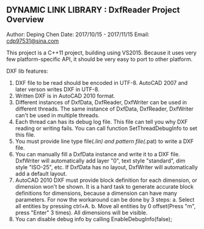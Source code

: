 ## DYNAMIC LINK LIBRARY : DxfReader Project Overview

Author: Deping Chen
Date: 2017/10/15 - 2017/11/15
Email: cdp97531@sina.com

This project is a C++11 project, building using VS2015.
Because it uses very few platform-specific API, it should be very easy to port to other platform.

DXF lib features:
1. DXF file to be read should be encoded in UTF-8. AutoCAD 2007 and later verson writes DXF in UTF-8.
2. Written DXF is in AutoCAD 2010 format.
3. Different instances of DxfData, DxfReader, DxfWriter can be used in different threads. The same instance of DxfData, DxfReader, DxfWriter can't be used in multiple threads.
4. Each thread can has its debug log file. This file can tell you why DXF reading or writing fails. You can call function SetThreadDebugInfo to set this file.
5. You must provide line type file(*.lin) and pattern file(*.pat) to write a DXF file.
6. You can manually fill a DxfData instance and write it to a DXF file. DxfWriter will automatically add layer "0", text style "standard", dim style "ISO-25", etc. If DxfData has no layout, DxfWriter will automatically add a default layout.
7. AutoCAD 2010 DXF must provide block definition for each dimension, or dimension won't be shown. It is a hard task to generate accurate block definitions for dimensions, because a dimension can have many parameters. For now the workaround can be done by 3 steps:
    a. Select all entities by pressing ctrl+A.
    b. Move all entities by 0 offset(Press "m", press "Enter" 3 times). All dimensions will be visible.
8. You can disable debug info by calling EnableDebugInfo(false);

